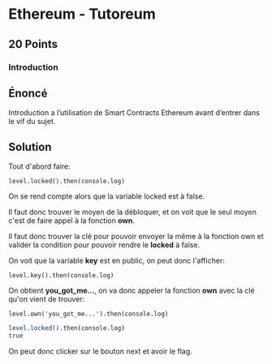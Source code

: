 # Ethereum - Tutoreum

## 20 Points

### Introduction

## Énoncé
Introduction a l’utilisation de Smart Contracts Ethereum avant d’entrer dans le vif du sujet.

## Solution

Tout d'abord faire:

```Console
level.locked().then(console.log)
```
On se rend compte alors que la variable locked est à false.

Il faut donc trouver le moyen de la débloquer, et on voit que le seul moyen c'est de faire appel à la fonction **own**.

Il faut donc trouver la clé pour pouvoir envoyer la même à la fonction own et valider la condition pour pouvoir rendre le **locked** à false.

On voit que la variable **key** est en public, on peut donc l'afficher:
```
level.key().then(console.log)
```

On obtient **you_got_me...**, on va donc appeler la fonction **own** avec la clé qu'on vient de trouver:

```
level.own('you_got_me...').then(console.log)
```
```Bash
level.locked().then(console.log)
true
```

On peut donc clicker sur le bouton next et avoir le flag.